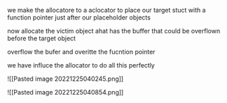 
we make the allocatore to a aclocator to place our target stuct with a function pointer just after our placeholder objects

now allocate the victim object ahat has the buffer that could be overflown before the target object

overflow the bufer and overitte the fucntion pointer

we have influce the allocator to do all this perfectly



![[Pasted image 20221225040245.png]]


![[Pasted image 20221225040854.png]]

